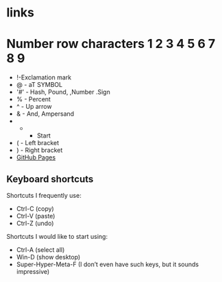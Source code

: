# links
# Number row characters 1 2 3 4 5 6 7 8 9
- !-Exclamation mark
- @ - aT SYMBOL
- '#' - Hash, Pound, ,Number .Sign
- % - Percent
- ^ - Up arrow
-  & - And, Ampersand
-  * - Start
- ( - Left bracket
-  ) - Right bracket
- [GitHub Pages](https://github.com/Sanhouri27/links/edit/main/README.md)

## Keyboard shortcuts
Shortcuts I frequently use: 
- Ctrl-C (copy)
- Ctrl-V (paste)
- Ctrl-Z (undo)

Shortcuts I would like to start using: 
- Ctrl-A (select all)
- Win-D (show desktop)
- Super-Hyper-Meta-F (I don’t even have such keys, but it sounds impressive)